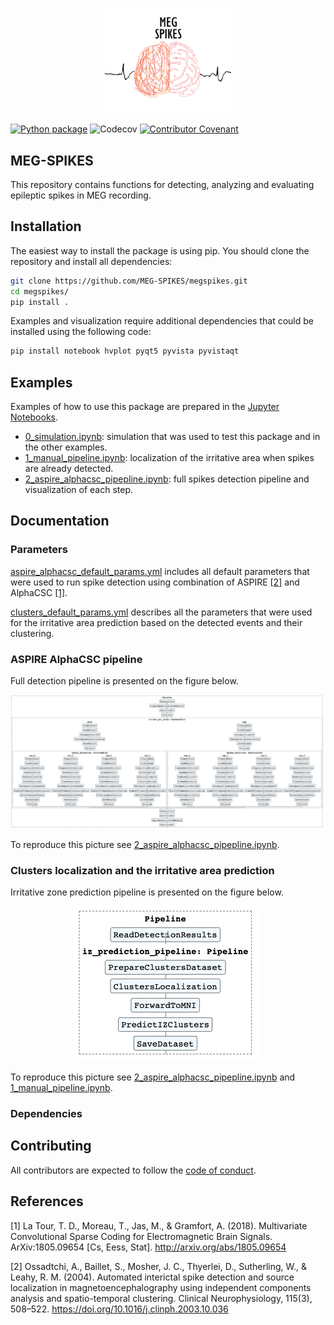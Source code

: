 <p align="center">
<img alt="MEG-SPIKES " src="resources/logo.png" width="40%" height="auto"></p>

[![Python package](https://github.com/MEG-SPIKES/megspikes/actions/workflows/python-package.yml/badge.svg)](https://github.com/MEG-SPIKES/megspikes/actions/workflows/python-package.yml)
![Codecov](https://img.shields.io/codecov/c/github/MEG-SPIKES/megspikes?token=JPN3YML3LY)
[![Contributor Covenant](https://img.shields.io/badge/Contributor%20Covenant-2.1-4baaaa.svg)](CONDUCT.md)

## MEG-SPIKES

This repository contains functions for detecting, analyzing and evaluating epileptic spikes in MEG recording.

## Installation

The easiest way to install the package is using pip. You should clone the repository and install all dependencies:

```bash
git clone https://github.com/MEG-SPIKES/megspikes.git
cd megspikes/
pip install .

```

Examples and visualization require additional dependencies that could be installed using the following code:

```bash
pip install notebook hvplot pyqt5 pyvista pyvistaqt

```

## Examples

Examples of how to use this package are prepared in the [Jupyter Notebooks](examples/).

- [0_simulation.ipynb](examples/0_simulation.ipynb): simulation that was used to test this package and in the other examples.
- [1_manual_pipeline.ipynb](examples/1_manual_pipeline.ipynb): localization of the irritative area when spikes are already detected.
- [2_aspire_alphacsc_pipepline.ipynb](examples/2_aspire_alphacsc_pipepline.ipynb): full spikes detection pipeline and visualization of each step.

## Documentation

### Parameters

[aspire_alphacsc_default_params.yml](megspikes/aspire_alphacsc_default_params.yml) includes all default parameters that were used to run spike detection using combination of ASPIRE [[2]](#2) and AlphaCSC [[1]](#1).

[clusters_default_params.yml](megspikes/clusters_default_params.yml) describes all the parameters that were used for the irritative area prediction based on the detected events and their clustering.

### ASPIRE AlphaCSC pipeline

Full detection pipeline is presented on the figure below.
<p align="center">
<img alt="ASPIRE AlphaCSC pipeline" src="resources/aspire_alphacsc_pipeline.png"></p>

To reproduce this picture see [2_aspire_alphacsc_pipepline.ipynb](examples/2_aspire_alphacsc_pipepline.ipynb).

### Clusters localization and the irritative area prediction

Irritative zone prediction pipeline is presented on the figure below.
<p align="center">
<img alt="ASPIRE AlphaCSC pipeline" src="resources/clusters_localization_pipeline.png" width="300px" height="auto"></p>

To reproduce this picture see [2_aspire_alphacsc_pipepline.ipynb](examples/2_aspire_alphacsc_pipepline.ipynb) and [1_manual_pipeline.ipynb](examples/1_manual_pipeline.ipynb).

### Dependencies

## Contributing

All contributors are expected to follow the [code of conduct](CONDUCT.md).

## References

<a id="1">[1]</a>
La Tour, T. D., Moreau, T., Jas, M., & Gramfort, A. (2018). Multivariate Convolutional Sparse Coding for Electromagnetic Brain Signals. ArXiv:1805.09654 [Cs, Eess, Stat]. http://arxiv.org/abs/1805.09654

<a id="2">[2]</a>
Ossadtchi, A., Baillet, S., Mosher, J. C., Thyerlei, D., Sutherling, W., & Leahy, R. M. (2004). Automated interictal spike detection and source localization in magnetoencephalography using independent components analysis and spatio-temporal clustering. Clinical Neurophysiology, 115(3), 508–522. https://doi.org/10.1016/j.clinph.2003.10.036

